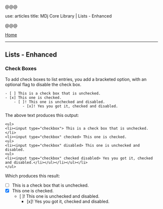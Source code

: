 @@@

use: articles
title: MDj Core Library | Lists - Enhanced

@@@
<style>
    article {max-width: 64em;}
</style>

[Home]

---

## Lists - Enhanced
### Check Boxes
To add check boxes to list entries, you add a bracketed option, with an optional
flag to disable the check box.

~~~
- [ ] This is a check box that is unchecked.
- [x] This one is checked.
    - [ ]! This one is unchecked and disabled.
        - [x]! Yes you got it, checked and disabled.
~~~
The above text produces this output:

~~~
<ul>
<li><input type="checkbox"> This is a check box that is unchecked.</li>
<li><input type="checkbox" checked> This one is checked.
<ul>
<li><input type="checkbox" disabled> This one is unchecked and disabled.
<ul>
<li><input type="checkbox" checked disabled> Yes you got it, checked and disabled.</li></ul></li></ul></li>
</ul>
~~~

Which produces this result:

- [ ] This is a check box that is unchecked.
- [x] This one is checked.
    - [ ]! This one is unchecked and disabled.
        - [x]! Yes you got it, checked and disabled.


[Home]:index.html
